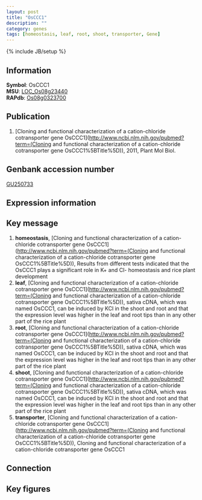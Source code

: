 ```yaml
---
layout: post
title: "OsCCC1"
description: ""
category: genes
tags: [homeostasis, leaf, root, shoot, transporter, Gene]
---
```

{% include JB/setup %}

## Information
__Symbol__: OsCCC1  
__MSU__: [LOC_Os08g23440](http://rice.plantbiology.msu.edu/cgi-bin/ORF_infopage.cgi?orf=LOC_Os08g23440)  
__RAPdb__: [Os08g0323700](http://rapdb.dna.affrc.go.jp/viewer/gbrowse_details/irgsp1?name=Os08g0323700)  

## Publication
1. [Cloning and functional characterization of a cation-chloride cotransporter gene OsCCC1](http://www.ncbi.nlm.nih.gov/pubmed?term=(Cloning and functional characterization of a cation-chloride cotransporter gene OsCCC1%5BTitle%5D)), 2011, Plant Mol Biol.

## Genbank accession number
[GU250733](http://www.ncbi.nlm.nih.gov/nuccore/GU250733)

## Expression information

## Key message
1. __homeostasis__, [Cloning and functional characterization of a cation-chloride cotransporter gene OsCCC1](http://www.ncbi.nlm.nih.gov/pubmed?term=(Cloning and functional characterization of a cation-chloride cotransporter gene OsCCC1%5BTitle%5D)),  Results from different tests indicated that the OsCCC1 plays a significant role in K+ and Cl- homeostasis and rice plant development
2. __leaf__, [Cloning and functional characterization of a cation-chloride cotransporter gene OsCCC1](http://www.ncbi.nlm.nih.gov/pubmed?term=(Cloning and functional characterization of a cation-chloride cotransporter gene OsCCC1%5BTitle%5D)),  sativa cDNA, which was named OsCCC1, can be induced by KCl in the shoot and root and that the expression level was higher in the leaf and root tips than in any other part of the rice plant
3. __root__, [Cloning and functional characterization of a cation-chloride cotransporter gene OsCCC1](http://www.ncbi.nlm.nih.gov/pubmed?term=(Cloning and functional characterization of a cation-chloride cotransporter gene OsCCC1%5BTitle%5D)),  sativa cDNA, which was named OsCCC1, can be induced by KCl in the shoot and root and that the expression level was higher in the leaf and root tips than in any other part of the rice plant
4. __shoot__, [Cloning and functional characterization of a cation-chloride cotransporter gene OsCCC1](http://www.ncbi.nlm.nih.gov/pubmed?term=(Cloning and functional characterization of a cation-chloride cotransporter gene OsCCC1%5BTitle%5D)),  sativa cDNA, which was named OsCCC1, can be induced by KCl in the shoot and root and that the expression level was higher in the leaf and root tips than in any other part of the rice plant
5. __transporter__, [Cloning and functional characterization of a cation-chloride cotransporter gene OsCCC1](http://www.ncbi.nlm.nih.gov/pubmed?term=(Cloning and functional characterization of a cation-chloride cotransporter gene OsCCC1%5BTitle%5D)), Cloning and functional characterization of a cation-chloride cotransporter gene OsCCC1

## Connection

## Key figures


